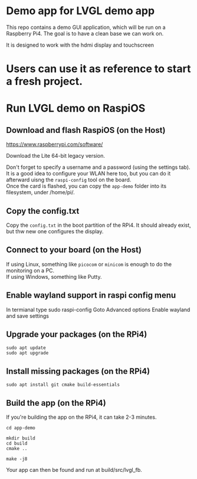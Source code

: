 # Demo app for LVGL demo app 
This repo contains a demo GUI application, which will be run on a Raspberry Pi4. The goal is to have a clean base we can work on.  

It is designed to work with the hdmi display and touchscreen

# Users can use it as reference to start a fresh project.

# Run LVGL demo on RaspiOS

## Download and flash RaspiOS (on the Host)

https://www.raspberrypi.com/software/

Download the Lite 64-bit legacy version.

Don't forget to specify a username and a password (using the settings tab). It is a good idea to configure your WLAN here too, but you can do it afterward uisng the `raspi-config` tool on the board.  
Once the card is flashed, you can copy the `app-demo` folder into its filesystem, under /home/pi/.


## Copy the config.txt

Copy the `config.txt` in the boot partition of the RPi4. It should already exist, but thw new one configures the display.

## Connect to your board (on the Host)

If using Linux, something like `picocom` or `minicom` is enough to do the monitoring on a PC.  
If using Windows, something like Putty.

## Enable wayland support in raspi config menu
In termianal type sudo raspi-config
Goto Advanced options
Enable wayland and save settings

## Upgrade your packages (on the RPi4)

```
sudo apt update
sudo apt upgrade
```

## Install missing packages (on the RPi4)

```
sudo apt install git cmake build-essentials
```

## Build the app (on the RPi4)
If you're building the app on the RPi4, it can take 2-3 minutes.

```
cd app-demo

mkdir build
cd build
cmake ..

make -j8
```

Your app can then be found and run at build/src/lvgl_fb.
 

